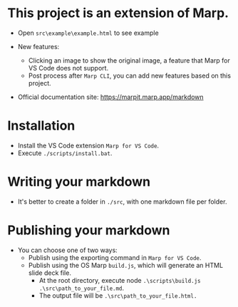 # This project is an extension of Marp.
- Open `src\example\example.html` to see example
- New features:
    - Clicking an image to show the original image, a feature that Marp for VS Code does not support.
    - Post process after `Marp CLI`, you can add new features based on this project.

- Official documentation site: https://marpit.marp.app/markdown

# Installation
- Install the VS Code extension `Marp for VS Code`.
- Execute `./scripts/install.bat`.


# Writing your markdown
- It's better to create a folder in `./src`, with one markdown file per folder.


# Publishing your markdown
- You can choose one of two ways:
    - Publish using the exporting command in `Marp for VS Code`.
    - Publish using the OS Marp `build.js`, which will generate an HTML slide deck file.
        - At the root directory, execute node `.\scripts\build.js .\src\path_to_your_file.md`.
        - The output file will be `.\src\path_to_your_file.html.`